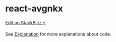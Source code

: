 # react-avgnkx

[Edit on StackBlitz ⚡️](https://stackblitz.com/edit/react-avgnkx)

See [Explanation](docs/Explanation.md) for more explanations about code.
